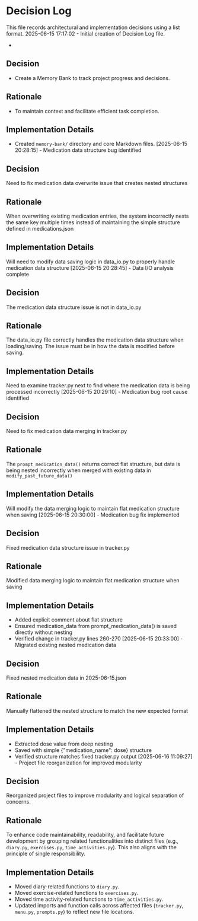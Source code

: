 # Decision Log

This file records architectural and implementation decisions using a list format.
2025-06-15 17:17:02 - Initial creation of Decision Log file.

*

## Decision

*   Create a Memory Bank to track project progress and decisions.

## Rationale 

*   To maintain context and facilitate efficient task completion.

## Implementation Details

*   Created `memory-bank/` directory and core Markdown files.
[2025-06-15 20:28:15] - Medication data structure bug identified
## Decision
Need to fix medication data overwrite issue that creates nested structures

## Rationale
When overwriting existing medication entries, the system incorrectly nests the same key multiple times instead of maintaining the simple structure defined in medications.json

## Implementation Details
Will need to modify data saving logic in data_io.py to properly handle medication data structure
[2025-06-15 20:28:45] - Data I/O analysis complete
## Decision
The medication data structure issue is not in data_io.py

## Rationale 
The data_io.py file correctly handles the medication data structure when loading/saving. The issue must be in how the data is modified before saving.

## Implementation Details
Need to examine tracker.py next to find where the medication data is being processed incorrectly
[2025-06-15 20:29:10] - Medication bug root cause identified
## Decision
Need to fix medication data merging in tracker.py

## Rationale
The `prompt_medication_data()` returns correct flat structure, but data is being nested incorrectly when merged with existing data in `modify_past_future_data()`

## Implementation Details
Will modify the data merging logic to maintain flat medication structure when saving
[2025-06-15 20:30:00] - Medication bug fix implemented
## Decision
Fixed medication data structure issue in tracker.py

## Rationale
Modified data merging logic to maintain flat medication structure when saving

## Implementation Details
- Added explicit comment about flat structure
- Ensured medication_data from prompt_medication_data() is saved directly without nesting
- Verified change in tracker.py lines 260-270
[2025-06-15 20:33:00] - Migrated existing nested medication data
## Decision
Fixed nested medication data in 2025-06-15.json

## Rationale
Manually flattened the nested structure to match the new expected format

## Implementation Details
- Extracted dose value from deep nesting
- Saved with simple {"medication_name": dose} structure
- Verified structure matches fixed tracker.py output
[2025-06-16 11:09:27] - Project file reorganization for improved modularity
## Decision
Reorganized project files to improve modularity and logical separation of concerns.
## Rationale
To enhance code maintainability, readability, and facilitate future development by grouping related functionalities into distinct files (e.g., `diary.py`, `exercises.py`, `time_activities.py`). This also aligns with the principle of single responsibility.
## Implementation Details
- Moved diary-related functions to `diary.py`.
- Moved exercise-related functions to `exercises.py`.
- Moved time activity-related functions to `time_activities.py`.
- Updated imports and function calls across affected files (`tracker.py`, `menu.py`, `prompts.py`) to reflect new file locations.